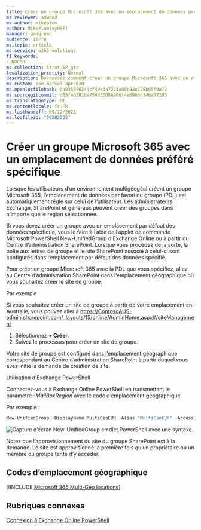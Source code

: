 ```yaml
---
title: Créer un groupe Microsoft 365 avec un emplacement de données préféré spécifique
ms.reviewer: adwood
ms.author: mikeplum
author: MikePlumleyMSFT
manager: pamgreen
audience: ITPro
ms.topic: article
ms.service: o365-solutions
f1.keywords:
- NOCSH
ms.collection: Strat_SP_gtc
localization_priority: Normal
description: Découvrez comment créer un groupe Microsoft 365 avec un emplacement de données préféré spécifié dans un environnement multigéogé.
ms.custom: seo-marvel-apr2020
ms.openlocfilehash: 0a035856344cf49e3a7221a00b98c175b95f9a72
ms.sourcegitcommit: d08fe0282be75483608e96df4e6986d346e97180
ms.translationtype: MT
ms.contentlocale: fr-FR
ms.lasthandoff: 09/12/2021
ms.locfileid: "59202205"
---
```

# <a name="create-a-microsoft-365-group-with-a-specific-preferred-data-location"></a>Créer un groupe Microsoft 365 avec un emplacement de données préféré spécifique

Lorsque les utilisateurs d’un environnement multigéogéal créent un groupe Microsoft 365, l’emplacement de données par favori du groupe (PDL) est automatiquement réglé sur celui de l’utilisateur. Les administrateurs Exchange, SharePoint et généraux peuvent créer des groupes dans n’importe quelle région sélectionnée. 

Si vous devez créer un groupe avec un emplacement par défaut des données spécifique, vous le faire à l’aide de l’applet de commande Microsoft PowerShell New-UnifiedGroup d’Exchange Online ou à partir du Centre d’administration SharePoint. Lorsque vous procédez de la sorte, la boîte aux lettres de groupe et le site SharePoint associé à celui-ci sont configurés dans l’emplacement par défaut des données spécifié.

Pour créer un groupe Microsoft 365 avec la PDL que vous spécifiez, allez au Centre d’administration SharePoint dans l’emplacement géographique où vous souhaitez créer le site de groupe.

Par exemple :

Si vous souhaitez créer un site de groupe à partir de votre emplacement en Australie, vous pouvez aller à https://ContosoAUS-admin.sharepoint.com/_layouts/15/online/AdminHome.aspx#/siteManagement

1. Sélectionnez **+ Créer**.
2. Suivez le processus pour créer un site de groupe.

Votre site de groupe est configuré dans l’emplacement géographique correspondant au Centre d’administration SharePoint à partir duquel vous avez initié la demande de création de site. 

Utilisation d’Exchange PowerShell 

Connectez-vous à Exchange Online PowerShell en transmettant le paramètre *-MailBoxRegion* avec le code d’emplacement géographique.

Par exemple : 

```PowerShell
New-UnifiedGroup -DisplayName MultiGeoEUR -Alias "MultiGeoEUR" -AccessType Public -MailboxRegion EUR 
```

![Capture d’écran New-UnifiedGroup cmdlet PowerShell avec une syntaxe.](../media/multi-geo-new-group-with-pdl-powershell.png)

Notez que l’approvisionnement du site du groupe SharePoint est à la demande. Le site est approvisionné la première fois qu’un propriétaire ou un membre du groupe tente d’y accéder.

## <a name="geo-location-codes"></a>Codes d’emplacement géographique

[!INCLUDE [Microsoft 365 Multi-Geo locations](../includes/microsoft-365-multi-geo-locations.md)]

## <a name="related-topics"></a>Rubriques connexes

[Connexion à Exchange Online PowerShell](/powershell/exchange/connect-to-exchange-online-powershell)
